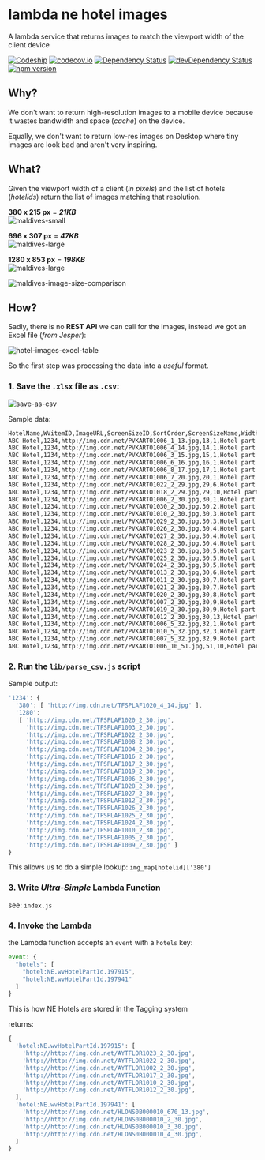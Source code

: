 # lambda ne hotel images

A lambda service that returns images to match the viewport width of the client device

[![Codeship](https://img.shields.io/codeship/ba3fc4a0-ea87-0133-cf2d-7a726143f84a.svg)](https://codeship.com/projects/147898/)
[![codecov.io](https://codecov.io/github/numo-labs/lambda-ne-hotel-images/coverage.svg?branch=master)](https://codecov.io/github/numo-labs/lambda-ne-hotel-images?branch=master)
[![Dependency Status](https://david-dm.org/numo-labs/lambda-ne-hotel-images.svg)](https://david-dm.org/numo-labs/lambda-ne-hotel-images)
[![devDependency Status](https://david-dm.org/numo-labs/lambda-ne-hotel-images/dev-status.svg)](https://david-dm.org/numo-labs/lambda-ne-hotel-images#info=devDependencies)
[![npm version](https://badge.fury.io/js/tag-e-geo.svg)](https://badge.fury.io/js/lambda-ne-hotel-images)


## Why?

We don't want to return high-resolution images to a mobile device
because it wastes bandwidth and space (*cache*) on the device.

Equally, we don't want to return low-res images on Desktop where tiny
images are look bad and aren't very inspiring.

## What?

Given the viewport width of a client (*in pixels*) and the list of
hotels (*hotelids*) return the list of images matching that resolution.

**380 x 215 px** = ***21KB***  
![maldives-small](https://cloud.githubusercontent.com/assets/194400/14723429/604477c4-0811-11e6-9cbc-fd6da4b08341.jpg)

**696 x	307 px** = ***47KB***  
![maldives-large](https://cloud.githubusercontent.com/assets/194400/14723460/89fea27e-0811-11e6-8ba4-d474a7911091.jpg)

**1280 x 853 px** = ***198KB***  
![maldives-large](https://cloud.githubusercontent.com/assets/194400/14721333/2bd4a37a-0806-11e6-9af8-2969337a2356.jpg)

![maldives-image-size-comparison](https://cloud.githubusercontent.com/assets/194400/14723513/bd1c20e6-0811-11e6-8404-393c320024aa.png)

## How?

Sadly, there is no **REST API** we can call for the Images,
instead we got an Excel file (*from Jesper*):

![hotel-images-excel-table](https://cloud.githubusercontent.com/assets/194400/14721720/4b0dd570-0808-11e6-80ab-eacff0dd567b.png)

So the first step was processing the data into a *useful* format.

### 1. Save the `.xlsx` file as `.csv`:

![save-as-csv](https://cloud.githubusercontent.com/assets/194400/14721790/a4e163dc-0808-11e6-9e0b-1849d8b2cf04.png)

Sample data:

```sh
HotelName,WVitemID,ImageURL,ScreenSizeID,SortOrder,ScreenSizeName,Width,Height,ImageText
ABC Hotel,1234,http://img.cdn.net/PVKARTO1006_1_13.jpg,13,1,Hotel part large,696,307,
ABC Hotel,1234,http://img.cdn.net/PVKARTO1006_4_14.jpg,14,1,Hotel part medium,380,215,
ABC Hotel,1234,http://img.cdn.net/PVKARTO1006_3_15.jpg,15,1,Hotel part small,232,131,
ABC Hotel,1234,http://img.cdn.net/PVKARTO1006_6_16.jpg,16,1,Hotel part thumbnail,210,118,
ABC Hotel,1234,http://img.cdn.net/PVKARTO1006_8_17.jpg,17,1,Hotel part prio,210,196,
ABC Hotel,1234,http://img.cdn.net/PVKARTO1006_7_20.jpg,20,1,Hotel part thumbnail small,136,77,
ABC Hotel,1234,http://img.cdn.net/PVKARTO1022_2_29.jpg,29,6,Hotel part fullscreen standing ,631,960,2-v�relses lejlighed med balkon
ABC Hotel,1234,http://img.cdn.net/PVKARTO1018_2_29.jpg,29,10,Hotel part fullscreen standing ,631,960,
ABC Hotel,1234,http://img.cdn.net/PVKARTO1006_2_30.jpg,30,1,Hotel part fullscreen lying,1280,853,
ABC Hotel,1234,http://img.cdn.net/PVKARTO1030_2_30.jpg,30,2,Hotel part fullscreen lying,1280,853,
ABC Hotel,1234,http://img.cdn.net/PVKARTO1010_2_30.jpg,30,3,Hotel part fullscreen lying,1280,853,
ABC Hotel,1234,http://img.cdn.net/PVKARTO1029_2_30.jpg,30,3,Hotel part fullscreen lying,1280,853,
ABC Hotel,1234,http://img.cdn.net/PVKARTO1026_2_30.jpg,30,4,Hotel part fullscreen lying,1280,853,2-v�relses lejlighed med balkon
ABC Hotel,1234,http://img.cdn.net/PVKARTO1027_2_30.jpg,30,4,Hotel part fullscreen lying,1280,853,2-v�relses lejlighed med balkon
ABC Hotel,1234,http://img.cdn.net/PVKARTO1028_2_30.jpg,30,4,Hotel part fullscreen lying,1280,853,1-v�relses lejlighed med f�lles terrasse
ABC Hotel,1234,http://img.cdn.net/PVKARTO1023_2_30.jpg,30,5,Hotel part fullscreen lying,1280,853,2-v�relses lejlighed med balkon
ABC Hotel,1234,http://img.cdn.net/PVKARTO1025_2_30.jpg,30,5,Hotel part fullscreen lying,1280,853,2-v�relses lejlighed med balkon
ABC Hotel,1234,http://img.cdn.net/PVKARTO1024_2_30.jpg,30,5,Hotel part fullscreen lying,1280,853,2-v�relses lejlighed med balkon
ABC Hotel,1234,http://img.cdn.net/PVKARTO1013_2_30.jpg,30,6,Hotel part fullscreen lying,1280,853,
ABC Hotel,1234,http://img.cdn.net/PVKARTO1011_2_30.jpg,30,7,Hotel part fullscreen lying,1280,853,
ABC Hotel,1234,http://img.cdn.net/PVKARTO1021_2_30.jpg,30,7,Hotel part fullscreen lying,1280,853,
ABC Hotel,1234,http://img.cdn.net/PVKARTO1020_2_30.jpg,30,8,Hotel part fullscreen lying,1280,853,
ABC Hotel,1234,http://img.cdn.net/PVKARTO1007_2_30.jpg,30,9,Hotel part fullscreen lying,1280,853,
ABC Hotel,1234,http://img.cdn.net/PVKARTO1019_2_30.jpg,30,9,Hotel part fullscreen lying,1280,853,
ABC Hotel,1234,http://img.cdn.net/PVKARTO1012_2_30.jpg,30,13,Hotel part fullscreen lying,1280,853,
ABC Hotel,1234,http://img.cdn.net/PVKARTO1006_5_32.jpg,32,1,Hotel part thumbnail big lying ,170,113,
ABC Hotel,1234,http://img.cdn.net/PVKARTO1010_5_32.jpg,32,3,Hotel part thumbnail big lying ,170,113,
ABC Hotel,1234,http://img.cdn.net/PVKARTO1007_5_32.jpg,32,9,Hotel part thumbnail big lying ,170,113,
ABC Hotel,1234,http://img.cdn.net/PVKARTO1006_10_51.jpg,51,10,Hotel part top wide,975,350,
```

### 2. Run the `lib/parse_csv.js` script

Sample output:

```js
'1234': {
  '380': [ 'http://img.cdn.net/TFSPLAF1020_4_14.jpg' ],
  '1280':
   [ 'http://img.cdn.net/TFSPLAF1020_2_30.jpg',
     'http://img.cdn.net/TFSPLAF1003_2_30.jpg',
     'http://img.cdn.net/TFSPLAF1022_2_30.jpg',
     'http://img.cdn.net/TFSPLAF1008_2_30.jpg',
     'http://img.cdn.net/TFSPLAF1004_2_30.jpg',
     'http://img.cdn.net/TFSPLAF1016_2_30.jpg',
     'http://img.cdn.net/TFSPLAF1017_2_30.jpg',
     'http://img.cdn.net/TFSPLAF1019_2_30.jpg',
     'http://img.cdn.net/TFSPLAF1006_2_30.jpg',
     'http://img.cdn.net/TFSPLAF1028_2_30.jpg',
     'http://img.cdn.net/TFSPLAF1027_2_30.jpg',
     'http://img.cdn.net/TFSPLAF1012_2_30.jpg',
     'http://img.cdn.net/TFSPLAF1026_2_30.jpg',
     'http://img.cdn.net/TFSPLAF1025_2_30.jpg',
     'http://img.cdn.net/TFSPLAF1024_2_30.jpg',
     'http://img.cdn.net/TFSPLAF1010_2_30.jpg',
     'http://img.cdn.net/TFSPLAF1005_2_30.jpg',
     'http://img.cdn.net/TFSPLAF1009_2_30.jpg' ]
}
```

This allows us to do a simple lookup: `img_map[hotelid]['380']`

### 3. Write *Ultra-Simple* Lambda Function

see: `index.js`

### 4. Invoke the Lambda

the Lambda function accepts an `event` with a `hotels` key:

```js
event: {
  "hotels": [
    "hotel:NE.wvHotelPartId.197915",
    "hotel:NE.wvHotelPartId.197941"
  ]
}
```
This is how NE Hotels are stored in the Tagging system

returns:
```js
{
  'hotel:NE.wvHotelPartId.197915': [
    'http://http://img.cdn.net/AYTFLOR1023_2_30.jpg',
    'http://http://img.cdn.net/AYTFLOR1022_2_30.jpg',
    'http://http://img.cdn.net/AYTFLOR1002_2_30.jpg',
    'http://http://img.cdn.net/AYTFLOR1017_2_30.jpg',
    'http://http://img.cdn.net/AYTFLOR1010_2_30.jpg',
    'http://http://img.cdn.net/AYTFLOR1012_2_30.jpg',
  ],
  'hotel:NE.wvHotelPartId.197941': [
    'http://http://img.cdn.net/HLONS0B000010_670_13.jpg',
    'http://http://img.cdn.net/HLONS0B000010_2_30.jpg',
    'http://http://img.cdn.net/HLONS0B000010_3_30.jpg',
    'http://http://img.cdn.net/HLONS0B000010_4_30.jpg',
  ]
}
```
